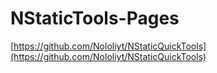 # NStaticTools-Pages

[https://github.com/Nololiyt/NStaticQuickTools](https://github.com/Nololiyt/NStaticQuickTools)
